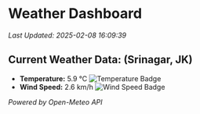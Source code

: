 
# Weather Dashboard

_Last Updated: 2025-02-08 16:09:39_

## Current Weather Data: (Srinagar, JK)
- **Temperature:** 5.9 °C ![Temperature Badge](https://img.shields.io/badge/Temperature-Low%20Temp-blue)
- **Wind Speed:** 2.6 km/h ![Wind Speed Badge](https://img.shields.io/badge/Wind%20Speed-Light%20Wind-blue)

*Powered by Open-Meteo API*
